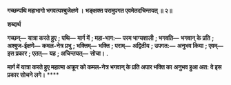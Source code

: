 **गच्छन्पथि महाभागो भगवत्यश्बुजेक्षणे ।** **भङ्क्षक्त परामुपगत एवमेतदचिन्तयत् ॥ २॥** 

**शब्दार्थ** 

**गच्छन्—** **यात्रा करते हुए** **; पथि—** **मार्ग में** **; महा-भाग:—** **परम भाग्यशाली** **; भगवति—** **भगवान् के प्रति** **; अश्बुज-ईक्षणे—** **कमल-नेत्र प्रभु** **; भक्तिम्—** **भक्ति** **; पराम्—** **अद्वितीय** **; उपगत:—** **अनुभव किया** **; एवम्—** **इस प्रकार** **; एतत्—** **यह** **; अचिन्तयत्—** **सोचा।** **.** 

**मार्ग में यात्रा करते हुए महात्मा अक्रूर को कमल-नेत्र भगवान् के प्रति अपार भक्ति का** **अनुभव हुआ अत: वे इस प्रकार सोचने लगे।** **** 